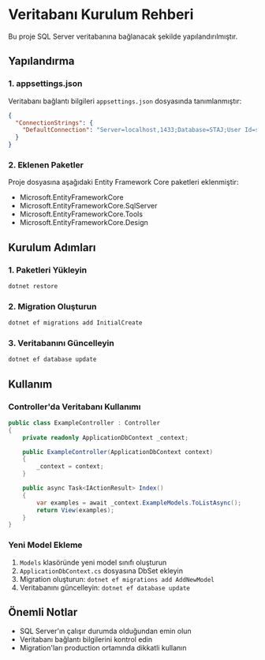# Veritabanı Kurulum Rehberi

Bu proje SQL Server veritabanına bağlanacak şekilde yapılandırılmıştır.

## Yapılandırma

### 1. appsettings.json
Veritabanı bağlantı bilgileri `appsettings.json` dosyasında tanımlanmıştır:

```json
{
  "ConnectionStrings": {
    "DefaultConnection": "Server=localhost,1433;Database=STAJ;User Id=sa;Password=YeniSifre123!;TrustServerCertificate=True;"
  }
}
```

### 2. Eklenen Paketler
Proje dosyasına aşağıdaki Entity Framework Core paketleri eklenmiştir:
- Microsoft.EntityFrameworkCore
- Microsoft.EntityFrameworkCore.SqlServer
- Microsoft.EntityFrameworkCore.Tools
- Microsoft.EntityFrameworkCore.Design

## Kurulum Adımları

### 1. Paketleri Yükleyin
```bash
dotnet restore
```

### 2. Migration Oluşturun
```bash
dotnet ef migrations add InitialCreate
```

### 3. Veritabanını Güncelleyin
```bash
dotnet ef database update
```

## Kullanım

### Controller'da Veritabanı Kullanımı

```csharp
public class ExampleController : Controller
{
    private readonly ApplicationDbContext _context;

    public ExampleController(ApplicationDbContext context)
    {
        _context = context;
    }

    public async Task<IActionResult> Index()
    {
        var examples = await _context.ExampleModels.ToListAsync();
        return View(examples);
    }
}
```

### Yeni Model Ekleme

1. `Models` klasöründe yeni model sınıfı oluşturun
2. `ApplicationDbContext.cs` dosyasına DbSet ekleyin
3. Migration oluşturun: `dotnet ef migrations add AddNewModel`
4. Veritabanını güncelleyin: `dotnet ef database update`

## Önemli Notlar

- SQL Server'ın çalışır durumda olduğundan emin olun
- Veritabanı bağlantı bilgilerini kontrol edin
- Migration'ları production ortamında dikkatli kullanın